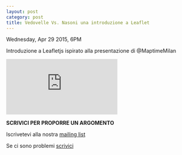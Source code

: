 ```yaml
---
layout: post
category: post
title: Vedovelle Vs. Nasoni una introduzione a Leaflet
---
```


Wednesday, Apr 29 2015, 6PM

Introduzione a Leafletjs ispirato alla presentazione di @MaptimeMilan

![Vedovelle Vs Nasoni](https://maptime.io/roma/resources/intro-leaflet-ITA/index.html)

__SCRIVICI PER PROPORRE UN ARGOMENTO__ <br/>


Iscrivetevi alla nostra [mailing list](https://groups.google.com/forum/#!forum/maptimeroma)

Se ci sono problemi [scrivici](mailto:maptime.roma@gmail.com)
